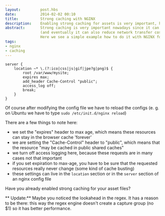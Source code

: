 ```yaml
---
layout:         post.hbs
date:           2014-02-02 00:10
title:          Strong caching with NGINX
description:    Enabling strong caching for assets is very important, here is an example how to do it with nginx for static files
abstract:       Strong caching is very important nowadays since it can reduce page load times for the users
                (and eventually it can also reduce network transfer costs for the publishers).
                Here we see a simple example how to do it with NGINX for static files like css, JavaScript and images.
tags:
- nginx
- caching
---
```


```nginx
server {
    location ~* \.(?:ico|css|js|gif|jpe?g|png)$ {
        root /var/www/mysite;
        expires max;
        add_header Cache-Control "public";
        access_log off;
        break;
    }
}
```

Of course after modifying the config file we have to reload the configs (e. g. on Ubuntu we have to type `sudo /etc/init.d/nginx reload`)

There are a few things to note here:
* we set the "expires" header to max age, which means these resources can stay in the browser cache 'forever'
* we are setting the "Cache-Control" header to "public", which means that the resource "may be cached in public shared caches"
* we turn off access logging here, because these requests are in many cases not that important
* if you set expiration to max-age, you have to be sure that the requested resources really never change (some kind of cache busting)
* these settings can live in the `location` section or in the `server` section of an nginx config file

Have you already enabled strong caching for your asset files?

** Update:**
Maybe you noticed the lookahead in the regex.
It has a reason to be there: this way the regex engine doesn't create a capture group (no $1) so it has better performance.